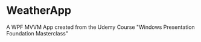 # WeatherApp
A WPF MVVM App created from the Udemy Course "Windows Presentation Foundation Masterclass"
